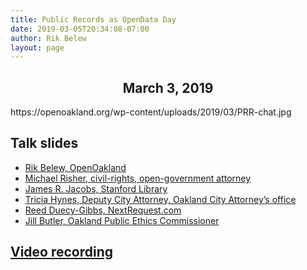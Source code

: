 ```yaml
---
title: Public Records as OpenData Day
date: 2019-03-05T20:34:08-07:00
author: Rik Belew
layout: page
---
```


<h2 style="text-align: center;">
  March 3, 2019
</h2>
<!-- AL removed image -->
https://openoakland.org/wp-content/uploads/2019/03/PRR-chat.jpg

## Talk slides

- [Rik Belew, OpenOakland](https://openoakland.org/wp-content/uploads/2019/03/rbelew-PRRasOpenData-present.pdf)
- [Michael Risher, civil-rights, open-government attorney](https://openoakland.org/wp-content/uploads/2019/03/risher-2019.03.02-Risher-Cal-PRA-presentation-short.pdf)
- [James R. Jacobs, Stanford Library](https://openoakland.org/wp-content/uploads/2019/03/jjacobs-foia-openoakland-slides.pdf)
- [Tricia Hynes, Deputy City Attorney, Oakland City Attorney’s office](https://openoakland.org/wp-content/uploads/2019/03/thynes-PRA-vs-Sunshine-presentation-for-OPen-Data-Day.pdf)
- [Reed Duecy-Gibbs, NextRequest.com](https://openoakland.org/wp-content/uploads/2019/03/rduecy-NextRequest_Reed_presentation.pdf)
- [Jill Butler, Oakland Public Ethics Commissioner](https://openoakland.org/wp-content/uploads/2019/03/jbutler-PEC-OpenDataDay-Powerpoint.pdf)

## [Video recording](https://youtu.be/zpkj53kjpMs)
